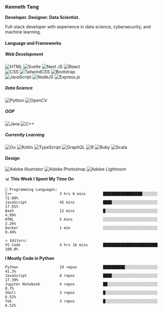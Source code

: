 ### Kenneth Tang
**Developer. Designer. Data Scientist.**

Full-stack developer with experience in data science, cybersecurity, and machine learning.

#### Language and Frameworks

##### Web Development
![HTML](https://img.shields.io/badge/html-black.svg?style=for-the-badge&logo=html5&logoColor=white)
![Svelte](https://img.shields.io/badge/svelte-black.svg?style=for-the-badge&logo=svelte&logoColor=white)
![Next JS](https://img.shields.io/badge/Next-black?style=for-the-badge&logo=next.js&logoColor=white)
![React](https://img.shields.io/badge/react-%2320232a.svg?style=for-the-badge&logo=react&logoColor=white)
<br>
![CSS](https://img.shields.io/badge/css-black.svg?style=for-the-badge&logo=css3&logoColor=white)
![TailwindCSS](https://img.shields.io/badge/tailwindcss-black.svg?style=for-the-badge&logo=tailwind-css&logoColor=white)
![Bootstrap](https://img.shields.io/badge/bootstrap-black.svg?style=for-the-badge&logo=bootstrap&logoColor=white)
<br>
![JavaScript](https://img.shields.io/badge/javascript-black.svg?style=for-the-badge&logo=javascript&logoColor=white)
![NodeJS](https://img.shields.io/badge/node.js-black?style=for-the-badge&logo=node.js&logoColor=white)
![Express.js](https://img.shields.io/badge/express.js-black.svg?style=for-the-badge&logo=express&logoColor=white)

##### Data Science
![Python](https://img.shields.io/badge/python-black?style=for-the-badge&logo=python&logoColor=white)
![OpenCV](https://img.shields.io/badge/opencv-black.svg?style=for-the-badge&logo=opencv&logoColor=white)

##### OOP
![Java](https://img.shields.io/badge/java-black.svg?style=for-the-badge&logo=java&logoColor=white)
![C++](https://img.shields.io/badge/c++-black.svg?style=for-the-badge&logo=c%2B%2B&logoColor=white)

##### Currently Learning
![Go](https://img.shields.io/badge/go-black.svg?style=for-the-badge&logo=go&logoColor=white)
![Kotlin](https://img.shields.io/badge/kotlin-black.svg?style=for-the-badge&logo=kotlin&logoColor=white)
![TypeScript](https://img.shields.io/badge/typescript-black.svg?style=for-the-badge&logo=typescript&logoColor=white)
![GraphQL](https://img.shields.io/badge/-GraphQL-black?style=for-the-badge&logo=graphql&logoColor=white)
![R](https://img.shields.io/badge/r-black.svg?style=for-the-badge&logo=r&logoColor=white)
![Ruby](https://img.shields.io/badge/ruby-black.svg?style=for-the-badge&logo=ruby&logoColor=white)
![Scala](https://img.shields.io/badge/scala-black.svg?style=for-the-badge&logo=scala&logoColor=white)

#### Design
![Adobe Illustrator](https://img.shields.io/badge/adobeillustrator-black.svg?style=for-the-badge&logo=adobeillustrator&logoColor=white)
![Adobe Photoshop](https://img.shields.io/badge/adobephotoshop-black.svg?style=for-the-badge&logo=adobephotoshop&logoColor=white)
![Adobe Lightroom](https://img.shields.io/badge/Adobe%20Lightroom-black.svg?style=for-the-badge&logo=Adobe%20Lightroom&logoColor=white)

<!-- [![Kenny's GitHub stats](https://github-readme-stats.vercel.app/api?username=Kenny477)](https://github.com/anuraghazra/github-readme-stats) -->

<!-- [![Top Languages](https://github-readme-stats.vercel.app/api/top-langs/?username=anuraghazra)](https://github.com/anuraghazra/github-readme-stats) -->

<!--START_SECTION:waka-->

📊 **This Week I Spent My Time On** 

```text
💬 Programming Languages: 
C++                      3 hrs 6 mins        ██████████████████░░░░░░░   72.88% 
JavaScript               45 mins             ████░░░░░░░░░░░░░░░░░░░░░   17.91% 
Bash                     12 mins             █░░░░░░░░░░░░░░░░░░░░░░░░   4.99% 
HTML                     5 mins              ░░░░░░░░░░░░░░░░░░░░░░░░░   2.26% 
Docker                   1 min               ░░░░░░░░░░░░░░░░░░░░░░░░░   0.49%

🔥 Editors: 
VS Code                  4 hrs 16 mins       █████████████████████████   100.0%

```

**I Mostly Code in Python** 

```text
Python                   19 repos            ██████████░░░░░░░░░░░░░░░   41.3% 
JavaScript               8 repos             ████░░░░░░░░░░░░░░░░░░░░░   17.39% 
Jupyter Notebook         4 repos             ██░░░░░░░░░░░░░░░░░░░░░░░   8.7% 
Shell                    3 repos             █░░░░░░░░░░░░░░░░░░░░░░░░   6.52% 
TeX                      3 repos             █░░░░░░░░░░░░░░░░░░░░░░░░   6.52%

```



<!--END_SECTION:waka-->
